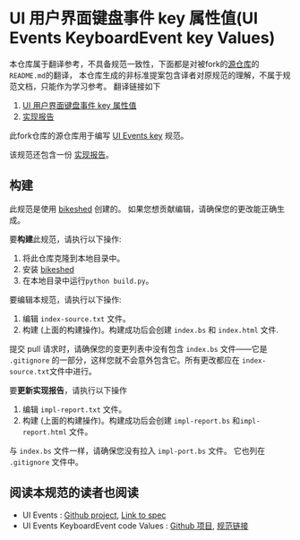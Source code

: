 # UI 用户界面键盘事件 key 属性值(UI Events KeyboardEvent key Values)

本仓库属于翻译参考，不具备规范一致性，下面都是对被fork的[源仓库](https://github.com/w3c/uievents-key)的`README.md`的翻译， 本仓库生成的非标准提案包含译者对原规范的理解，不属于规范文档，只能作为学习参考。 翻译链接如下

1. [UI 用户界面键盘事件 key 属性值](https://mangwu.github.io/uievents-key-cn/)
2. [实现报告](https://mangwu.github.io/uievents-key-cn/impl-report.html)

此fork仓库的源仓库用于编写  [UI Events key](https://w3c.github.io/uievents-key/) 规范。 

该规范还包含一份 [实现报告](https://w3c.github.io/uievents-key/impl-report.html)。

## 构建

此规范是使用 [bikeshed](https://github.com/tabatkins/bikeshed) 创建的。
如果您想贡献编辑，请确保您的更改能正确生成。

要**构建**此规范，请执行以下操作:

1. 将此仓库克隆到本地目录中。
1. 安装 [bikeshed](https://github.com/tabatkins/bikeshed)
1. 在本地目录中运行`python build.py`。

要编辑本规范，请执行以下操作:

1. 编辑 `index-source.txt` 文件。
2. 构建 (上面的构建操作)。构建成功后会创建 `index.bs` 和 `index.html` 文件.

提交 pull 请求时，请确保您的变更列表中没有包含 `index.bs` 文件——它是
`.gitignore` 的一部分，这样您就不会意外包含它。所有更改都应在
`index-source.txt`文件中进行。

要**更新实现报告**，请执行以下操作

1. 编辑 `impl-report.txt` 文件。
2. 构建 (上面的构建操作)。构建成功后会创建 `impl-report.bs` 和`impl-report.html` 文件。

与 `index.bs` 文件一样，请确保您没有拉入 `impl-port.bs` 文件。
它也列在 `.gitignore` 文件中。

## 阅读本规范的读者也阅读

* UI Events : [Github project](https://github.com/w3c/uievents/), [Link to spec](https://w3c.github.io/uievents/)
* UI Events KeyboardEvent code Values : [Github 项目](https://github.com/w3c/uievents-code/), [规范链接](https://w3c.github.io/uievents-code/)

